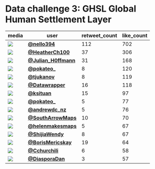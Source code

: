 # Data challenge 3: GHSL Global Human Settlement Layer

| media                                                | user                                                                                   |   retweet_count |   like_count |
|------------------------------------------------------|----------------------------------------------------------------------------------------|-----------------|--------------|
| ![](https://pbs.twimg.com/media/FEzBjmpX0AEAWpS.jpg) | **[@nello394](https://twitter.com/nello394/status/1463058738554699777)**               |             112 |          702 |
| ![](https://pbs.twimg.com/media/FE6bbS8WQAIQC0j.jpg) | **[@HeatherCh100](https://twitter.com/HeatherCh100/status/1463277911880917001)**       |              37 |          306 |
| ![](https://pbs.twimg.com/media/FE3uo7MXEAQyG7L.jpg) | **[@Julian_H0ffmann](https://twitter.com/Julian_H0ffmann/status/1463089329933369344)** |              31 |          168 |
| ![](https://pbs.twimg.com/media/FEe116CX0AMfTH9.jpg) | **[@pokateo_](https://twitter.com/pokateo_/status/1463130209389985795)**               |               8 |          120 |
| ![](https://pbs.twimg.com/media/FE3VbJEXoAAD_qJ.jpg) | **[@tjukanov](https://twitter.com/tjukanov/status/1463060265101058048)**               |               8 |          119 |
| ![](https://pbs.twimg.com/media/FE5NptqX0AYAviN.jpg) | **[@Datawrapper](https://twitter.com/Datawrapper/status/1463192313203724289)**         |              16 |          118 |
| ![](https://pbs.twimg.com/media/FEg8zk6WYAEXg4m.jpg) | **[@ksituan](https://twitter.com/ksituan/status/1463166448428367886)**                 |              15 |           97 |
| ![](https://pbs.twimg.com/media/FE48ah5XwAQSeIm.jpg) | **[@pokateo_](https://twitter.com/pokateo_/status/1463198160873005058)**               |               5 |           77 |
| ![](https://pbs.twimg.com/media/FE2eiheVgAUAkgD.jpg) | **[@andrewdc_nz](https://twitter.com/andrewdc_nz/status/1463000106714554368)**         |               5 |           76 |
| ![](https://pbs.twimg.com/media/FE5bhN8VcAE3QN6.jpg) | **[@SouthArrowMaps](https://twitter.com/SouthArrowMaps/status/1463207562329747458)**   |              10 |           70 |
| ![](https://pbs.twimg.com/media/FE5XmqGWYAsGvnB.jpg) | **[@helenmakesmaps](https://twitter.com/helenmakesmaps/status/1463203420303671299)**   |               5 |           67 |
| ![](https://pbs.twimg.com/media/FE3o726UcAECT-f.jpg) | **[@ShijiaWendy](https://twitter.com/ShijiaWendy/status/1463081671385780225)**         |               8 |           67 |
| ![](https://pbs.twimg.com/media/FE3JNa8WUAAWK8o.jpg) | **[@BorisMericskay](https://twitter.com/BorisMericskay/status/1463047090355978244)**   |              19 |           64 |
| ![](https://pbs.twimg.com/media/FE4w5syWUBMXYjD.jpg) | **[@Cchurchili](https://twitter.com/Cchurchili/status/1463160890224697355)**           |               6 |           58 |
| ![](https://pbs.twimg.com/media/FE30o6oWQAMruCK.jpg) | **[@DiasporaDan](https://twitter.com/DiasporaDan/status/1463094450503176193)**         |               3 |           57 |
 
